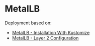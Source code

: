 # MetalLB

Deployment based on:
* [MetalLB - Installation With Kustomize][metallb-kustomize]
* [MetalLB - Layer 2 Configuration][metallb-configuration]

[metallb-configuration]: https://metallb.io/configuration/#layer-2-configuration
[metallb-kustomize]: https://metallb.io/installation/#installation-with-kustomize

